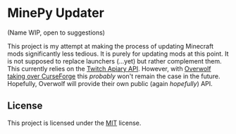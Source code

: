 # MinePy Updater
(Name WIP, open to suggestions)

This project is my attempt at making the process of updating Minecraft mods significantly less tedious. It is purely for updating mods at this point. It is not supposed to replace launchers (...yet) but rather complement them. This currently relies on the [Twitch Apiary API](https://twitchappapi.docs.apiary.io/). However, with [Overwolf taking over CurseForge](https://www.curseforge.com/data-transfer-information) this *probably* won't remain the case in the future. Hopefully, Overwolf will provide their own public (again *hopefully*) API.

## License

This project is licensed under the [MIT](https://github.com/g-rock84/mine_mod_updater/blob/master/LICENSE.txt) license.
